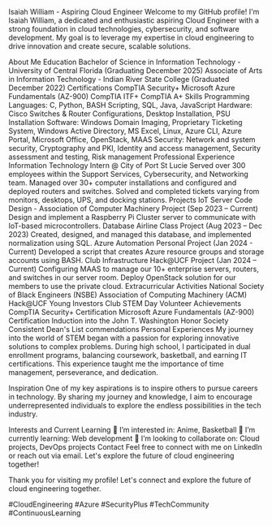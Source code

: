 Isaiah William - Aspiring Cloud Engineer
Welcome to my GitHub profile! I'm Isaiah William, a dedicated and enthusiastic aspiring Cloud Engineer with a strong foundation in cloud technologies, cybersecurity, and software development. My goal is to leverage my expertise in cloud engineering to drive innovation and create secure, scalable solutions.

About Me
Education
Bachelor of Science in Information Technology - University of Central Florida (Graduating December 2025)
Associate of Arts in Information Technology - Indian River State College (Graduated December 2022)
Certifications
CompTIA Security+
Microsoft Azure Fundamentals (AZ-900)
CompTIA ITF+
CompTIA A+
Skills
Programming Languages: C, Python, BASH Scripting, SQL, Java, JavaScript
Hardware: Cisco Switches & Router Configurations, Desktop Installation, PSU Installation
Software: Windows Domain Imaging, Proprietary Ticketing System, Windows Active Directory, MS Excel, Linux, Azure CLI, Azure Portal, Microsoft Office, OpenStack, MAAS
Security: Network and system security, Cryptography and PKI, Identity and access management, Security assessment and testing, Risk management
Professional Experience
Information Technology Intern @ City of Port St Lucie
Served over 300 employees within the Support Services, Cybersecurity, and Networking team.
Managed over 30+ computer installations and configured and deployed routers and switches.
Solved and completed tickets varying from monitors, desktops, UPS, and docking stations.
Projects
IoT Server Code Design - Association of Computer Machinery Project (Sep 2023 – Current)
Design and implement a Raspberry Pi Cluster server to communicate with IoT-based microcontrollers.
Database Airline Class Project (Aug 2023 – Dec 2023)
Created, designed, and managed this database, and implemented normalization using SQL.
Azure Automation Personal Project (Jan 2024 - Current)
Developed a script that creates Azure resource groups and storage accounts using BASH.
Club Infrastructure Hack@UCF Project (Jan 2024 – Current)
Configuring MAAS to manage our 10+ enterprise servers, routers, and switches in our server room.
Deploy OpenStack solution for our members to use the private cloud.
Extracurricular Activities
National Society of Black Engineers (NSBE)
Association of Computing Machinery (ACM)
Hack@UCF
Young Investors Club
STEM Day Volunteer
Achievements
CompTIA Security+ Certification
Microsoft Azure Fundamentals (AZ-900) Certification
Induction into the John T. Washington Honor Society
Consistent Dean's List commendations
Personal Experiences
My journey into the world of STEM began with a passion for exploring innovative solutions to complex problems. During high school, I participated in dual enrollment programs, balancing coursework, basketball, and earning IT certifications. This experience taught me the importance of time management, perseverance, and dedication.

Inspiration
One of my key aspirations is to inspire others to pursue careers in technology. By sharing my journey and knowledge, I aim to encourage underrepresented individuals to explore the endless possibilities in the tech industry.

Interests and Current Learning
👀 I’m interested in: Anime, Basketball
🌱 I’m currently learning: Web development
💞️ I’m looking to collaborate on: Cloud projects, DevOps projects
Contact
Feel free to connect with me on LinkedIn or reach out via email. Let's explore the future of cloud engineering together!

Thank you for visiting my profile! Let's connect and explore the future of cloud engineering together.

#CloudEngineering #Azure #SecurityPlus #TechCommunity #ContinuousLearning
